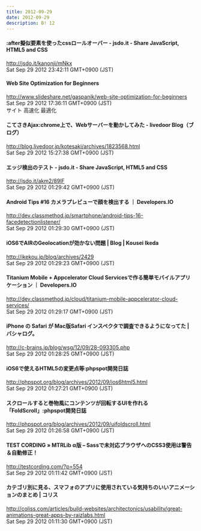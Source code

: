 ```yaml
---
title: 2012-09-29
date: 2012-09-29
description: B! 12
---
```


#### :after擬似要素を使ったcssロールオーバー - jsdo.it - Share JavaScript, HTML5 and CSS
http://jsdo.it/kanonji/mNkx<br>
Sat Sep 29 2012 23:42:11 GMT+0900 (JST)<br>


#### Web Site Optimization for Beginners
http://www.slideshare.net/gaspanik/web-site-optimization-for-beginners<br>
Sat Sep 29 2012 17:36:11 GMT+0900 (JST)<br>
サイト 高速化 最適化


#### こてさきAjax:chrome上で、Webサーバーを動かしてみた - livedoor Blog（ブログ）
http://blog.livedoor.jp/kotesaki/archives/1823568.html<br>
Sat Sep 29 2012 15:27:38 GMT+0900 (JST)<br>


#### エッジ検出のテスト - jsdo.it - Share JavaScript, HTML5 and CSS
http://jsdo.it/akm2/89lF<br>
Sat Sep 29 2012 01:29:42 GMT+0900 (JST)<br>


#### Android Tips #16 カメラプレビューで顔を検出する ｜ Developers.IO
http://dev.classmethod.jp/smartphone/android-tips-16-facedetectionlistener/<br>
Sat Sep 29 2012 01:29:30 GMT+0900 (JST)<br>


####   iOS6でAIRのGeolocationが効かない問題 | Blog | Kousei Ikeda
http://ikekou.jp/blog/archives/2429<br>
Sat Sep 29 2012 01:29:23 GMT+0900 (JST)<br>


#### Titanium Mobile + Appcelerator Cloud Servicesで作る簡単モバイルアプリケーション ｜ Developers.IO
http://dev.classmethod.jp/cloud/titanium-mobile-appcelerator-cloud-services/<br>
Sat Sep 29 2012 01:29:17 GMT+0900 (JST)<br>


#### iPhone の Safari が Mac版Safari インスペクタで調査できるようになってた | バシャログ。
http://c-brains.jp/blog/wsg/12/09/28-093305.php<br>
Sat Sep 29 2012 01:28:25 GMT+0900 (JST)<br>


#### iOS6で使えるHTML5の変更点等:phpspot開発日誌
http://phpspot.org/blog/archives/2012/09/ios6html5.html<br>
Sat Sep 29 2012 01:27:21 GMT+0900 (JST)<br>


#### スクロールすると巻物風にコンテンツが回転するUIを作れる「FoldScroll」:phpspot開発日誌
http://phpspot.org/blog/archives/2012/09/uifoldscroll.html<br>
Sat Sep 29 2012 01:26:58 GMT+0900 (JST)<br>


#### TEST CORDING  » MTRLib α版 – Sassで未対応ブラウザへのCSS3使用は警告＆自動修正！
http://testcording.com/?p=554<br>
Sat Sep 29 2012 01:11:42 GMT+0900 (JST)<br>


####   カテゴリ別に見る、スマフォのアプリに使用されている気持ちのいいアニメーションのまとめ | コリス
http://coliss.com/articles/build-websites/architectonics/usability/great-animations-great-apps-by-raizlabs.html<br>
Sat Sep 29 2012 01:11:30 GMT+0900 (JST)<br>


